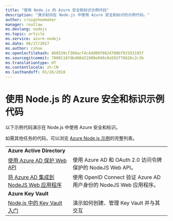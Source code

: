 ```yaml
---
title: "使用 Node.js 的 Azure 安全和标识示例代码"
description: "演示如何在 Node.js 中使用 Azure 安全和标识的示例代码。"
author: craigshoemaker
manager: routlaw
ms.devlang: nodejs
ms.topic: article
ms.service: azure-nodejs
ms.date: 06/17/2017
ms.author: cshoe
ms.openlocfilehash: 860539cf309acf4c4dd09f0924700bf93193195f
ms.sourcegitcommit: 78001187db408d21909e949c8a592f76626c2c3b
ms.translationtype: HT
ms.contentlocale: zh-CN
ms.lasthandoff: 01/26/2018
---
```

# <a name="azure-security-and-identity-with-nodejs-code-samples"></a>使用 Node.js 的 Azure 安全和标识示例代码

以下示例代码演示在 Node.js 中使用 Azure 安全和标识。

如需其他任务的代码，可以浏览 [Azure Node.js 示例](https://azure.microsoft.com/resources/samples/?term=nodejs)的完整列表。

| | |
|---|---|
| **Azure Active Directory** ||
| [使用 Azure AD 保护 Web API](https://azure.microsoft.com/resources/samples/active-directory-node-webapi/) | 使用 Azure AD 和 OAuth 2.0 访问令牌保护的 NodeJS Web API。 |
| [将 Azure AD 集成到 NodeJS Web 应用程序](https://azure.microsoft.com/resources/samples/active-directory-node-webapp-openidconnect/) | 使用 OpenID Connect 验证 Azure AD 用户身份的 NodeJS Web 应用程序。 |
| **Azure Key Vault** ||
| [Node.js 中的 Key Vault 入门](https://azure.microsoft.com/resources/samples/key-vault-node-getting-started/) | 演示如何创建、管理 Key Vault 并与其交互 |
